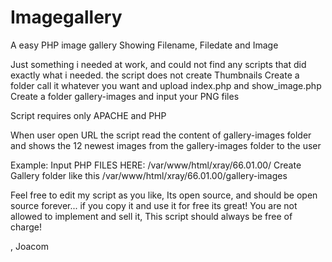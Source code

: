 # Imagegallery
A easy PHP image gallery Showing Filename, Filedate and Image


Just something i needed at work, and could not find any scripts that did exactly what i needed. the script does not create Thumbnails
Create a folder call it whatever you want and upload index.php and show_image.php Create a folder gallery-images and input your PNG files

Script requires only APACHE and PHP

When user open URL the script read the content of gallery-images folder and shows the 12 newest images from the gallery-images folder to the user


Example: Input PHP FILES HERE: /var/www/html/xray/66.01.00/
Create Gallery folder like this /var/www/html/xray/66.01.00/gallery-images


Feel free to edit my script as you like, Its open source, and should be open source forever... if you copy it and use it for free its great!
You are not allowed to implement and sell it, This script should always be free of charge!


,
Joacom

